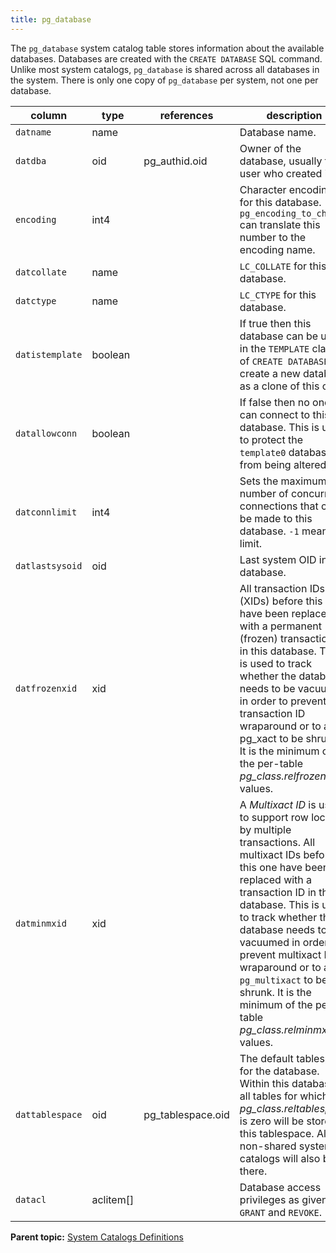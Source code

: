 ```yaml
---
title: pg_database 
---
```


The `pg_database` system catalog table stores information about the available databases. Databases are created with the `CREATE DATABASE` SQL command. Unlike most system catalogs, `pg_database` is shared across all databases in the system. There is only one copy of `pg_database` per system, not one per database.

|column|type|references|description|
|------|----|----------|-----------|
|`datname`|name| |Database name.|
|`datdba`|oid|pg\_authid.oid|Owner of the database, usually the user who created it.|
|`encoding`|int4| |Character encoding for this database. `pg_encoding_to_char()` can translate this number to the encoding name.|
|`datcollate`|name| |`LC_COLLATE` for this database.|
|`datctype`|name| |`LC_CTYPE` for this database.|
|`datistemplate`|boolean| |If true then this database can be used in the `TEMPLATE` clause of `CREATE DATABASE` to create a new database as a clone of this one.|
|`datallowconn`|boolean| |If false then no one can connect to this database. This is used to protect the `template0` database from being altered.|
|`datconnlimit`|int4| |Sets the maximum number of concurrent connections that can be made to this database. `-1` means no limit.|
|`datlastsysoid`|oid| |Last system OID in the database.|
|`datfrozenxid`|xid| |All transaction IDs \(XIDs\) before this one have been replaced with a permanent \(frozen\) transaction ID in this database. This is used to track whether the database needs to be vacuumed in order to prevent transaction ID wraparound or to allow pg\_xact to be shrunk. It is the minimum of the per-table *pg\_class.relfrozenxid* values.|
|`datminmxid`|xid| |A *Multixact ID* is used to support row locking by multiple transactions. All multixact IDs before this one have been replaced with a transaction ID in this database. This is used to track whether the database needs to be vacuumed in order to prevent multixact ID wraparound or to allow `pg_multixact` to be shrunk. It is the minimum of the per-table *pg\_class.relminmxid* values.|
|`dattablespace`|oid|pg\_tablespace.oid|The default tablespace for the database. Within this database, all tables for which *pg\_class.reltablespace* is zero will be stored in this tablespace. All non-shared system catalogs will also be there.|
|`datacl`|aclitem\[\]| |Database access privileges as given by `GRANT` and `REVOKE`.|

**Parent topic:** [System Catalogs Definitions](../system_catalogs/catalog_ref-html.html)

